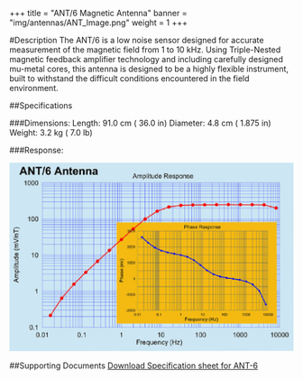 +++
title = "ANT/6 Magnetic Antenna"
banner = "img/antennas/ANT_Image.png"
weight = 1
+++

#Description
The ANT/6 is a low noise sensor designed for accurate measurement of the magnetic field from 1 to 10 kHz. Using Triple-Nested magnetic feedback amplifier technology and including carefully designed mu-metal cores, this antenna is designed to be a highly flexible instrument, built to withstand the difficult conditions encountered in the field environment.

##Specifications

###Dimensions:
Length: 91.0 cm ( 36.0 in)
Diameter: 4.8 cm ( 1.875 in)
Weight: 3.2 kg ( 7.0 lb)

###Response:

<img src="/img/antennas/ant6response.jpg" class="fancy-image" alt="ANT/4 Magnetic Antenna">

##Supporting Documents
[Download Specification sheet for ANT-6](/documents/ant6.pdf)
